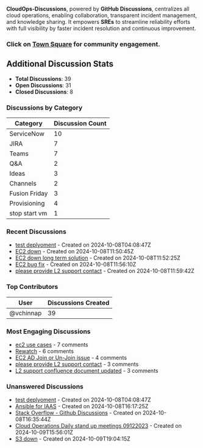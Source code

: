 <link rel="stylesheet" href="{{ site.baseurl }}/assets/css/style.css">

**CloudOps-Discussions**, powered by **GitHub Discussions**, centralizes all cloud operations, enabling collaboration, transparent incident management, and knowledge sharing. It empowers **SREs** to streamline reliability efforts with full visibility by faster incident resolution and continuous improvement.

### Click on [Town Square](https://github.com/orgs/BMO-PlatformTest/discussions) for community engagement.


























































































































































































































































































































































































































































































































































































































































































































































































































































































































































































































































































































































































































































































































































































































































































































































































































































































































































































































































































































































































































































































































































































































































































































































































































































































































































































































































































































































































































































































































































































































































































































## Additional Discussion Stats

- **Total Discussions**: 39
- **Open Discussions**: 31
- **Closed Discussions**: 8

### Discussions by Category

| Category       | Discussion Count |
|----------------|------------------|
| ServiceNow | 10 |
| JIRA | 7 |
| Teams | 7 |
| Q&A | 2 |
| Ideas | 3 |
| Channels | 2 |
| Fusion Friday | 3 |
| Provisioning | 4 |
| stop start vm | 1 |

### Recent Discussions

- [test deplyoment](https://github.com/vchinnap/CloudOps-Discussions/discussions/2) - Created on 2024-10-08T04:08:47Z
- [EC2 down](https://github.com/vchinnap/CloudOps-Discussions/discussions/3) - Created on 2024-10-08T11:50:45Z
- [EC2 down long term solution](https://github.com/vchinnap/CloudOps-Discussions/discussions/4) - Created on 2024-10-08T11:52:25Z
- [EC2 bug fix](https://github.com/vchinnap/CloudOps-Discussions/discussions/5) - Created on 2024-10-08T11:56:10Z
- [please provide L2 support contact](https://github.com/vchinnap/CloudOps-Discussions/discussions/6) - Created on 2024-10-08T11:59:42Z

### Top Contributors

| User         | Discussions Created |
|--------------|---------------------|
| @vchinnap | 39 |

### Most Engaging Discussions

- [ec2 use cases](https://github.com/vchinnap/CloudOps-Discussions/discussions/125) - 7 comments
- [Rewatch](https://github.com/vchinnap/CloudOps-Discussions/discussions/19) - 6 comments
- [EC2 AD Join or Un-Join issue](https://github.com/vchinnap/CloudOps-Discussions/discussions/104) - 4 comments
- [please provide L2 support contact](https://github.com/vchinnap/CloudOps-Discussions/discussions/6) - 3 comments
- [L2 support confluence document updated](https://github.com/vchinnap/CloudOps-Discussions/discussions/7) - 3 comments

### Unanswered Discussions

- [test deplyoment](https://github.com/vchinnap/CloudOps-Discussions/discussions/2) - Created on 2024-10-08T04:08:47Z
- [Ansible for IAAS](https://github.com/vchinnap/CloudOps-Discussions/discussions/9) - Created on 2024-10-08T16:17:25Z
- [Stack Overflow - Github Discussions](https://github.com/vchinnap/CloudOps-Discussions/discussions/15) - Created on 2024-10-08T16:35:44Z
- [Cloud Operations Daily stand up meetings 09122023](https://github.com/vchinnap/CloudOps-Discussions/discussions/18) - Created on 2024-10-09T15:56:01Z
- [S3 down](https://github.com/vchinnap/CloudOps-Discussions/discussions/23) - Created on 2024-10-09T19:04:15Z
